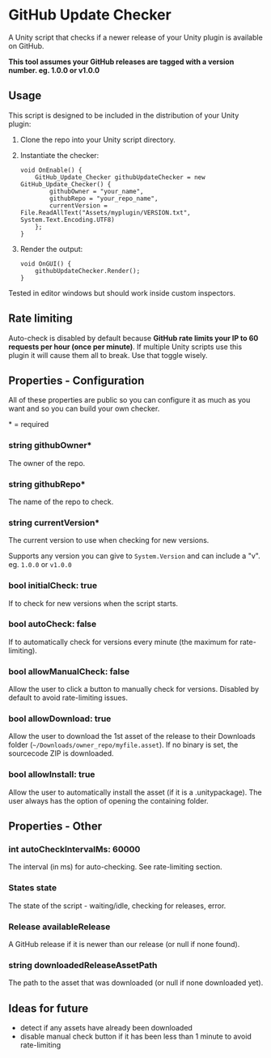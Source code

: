 # GitHub Update Checker

A Unity script that checks if a newer release of your Unity plugin is available on GitHub.

**This tool assumes your GitHub releases are tagged with a version number. eg. 1.0.0 or v1.0.0**

## Usage

This script is designed to be included in the distribution of your Unity plugin:

1.  Clone the repo into your Unity script directory.
2.  Instantiate the checker:

        void OnEnable() {
            GitHub_Update_Checker githubUpdateChecker = new GitHub_Update_Checker() {
                githubOwner = "your_name",
                githubRepo = "your_repo_name",
                currentVersion = File.ReadAllText("Assets/myplugin/VERSION.txt", System.Text.Encoding.UTF8)
            };
        }

3.  Render the output:

        void OnGUI() {
            githubUpdateChecker.Render();
        }

Tested in editor windows but should work inside custom inspectors.

## Rate limiting

Auto-check is disabled by default because **GitHub rate limits your IP to 60 requests per hour (once per minute)**. If multiple Unity scripts use this plugin it will cause them all to break. Use that toggle wisely.

## Properties - Configuration

All of these properties are public so you can configure it as much as you want and so you can build your own checker.

\* = required

### string githubOwner\*

The owner of the repo.

### string githubRepo\*

The name of the repo to check.

### string currentVersion\*

The current version to use when checking for new versions.

Supports any version you can give to `System.Version` and can include a "v". eg. `1.0.0` or `v1.0.0`

### bool initialCheck: true

If to check for new versions when the script starts.

### bool autoCheck: false

If to automatically check for versions every minute (the maximum for rate-limiting).

### bool allowManualCheck: false

Allow the user to click a button to manually check for versions. Disabled by default to avoid rate-limiting issues.

### bool allowDownload: true

Allow the user to download the 1st asset of the release to their Downloads folder (`~/Downloads/owner_repo/myfile.asset`). If no binary is set, the sourcecode ZIP is downloaded.

### bool allowInstall: true

Allow the user to automatically install the asset (if it is a .unitypackage). The user always has the option of opening the containing folder.

## Properties - Other

### int autoCheckIntervalMs: 60000

The interval (in ms) for auto-checking. See rate-limiting section.

### States state

The state of the script - waiting/idle, checking for releases, error.

### Release availableRelease

A GitHub release if it is newer than our release (or null if none found).

### string downloadedReleaseAssetPath

The path to the asset that was downloaded (or null if none downloaded yet).

## Ideas for future

- detect if any assets have already been downloaded
- disable manual check button if it has been less than 1 minute to avoid rate-limiting
